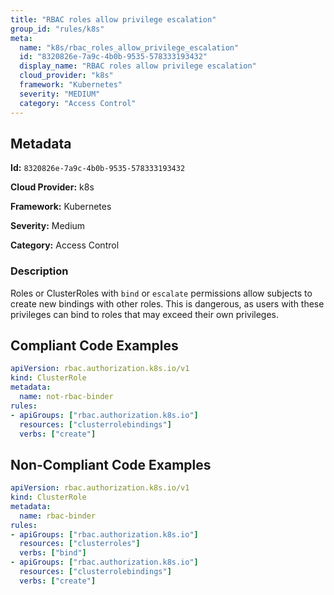 ```yaml
---
title: "RBAC roles allow privilege escalation"
group_id: "rules/k8s"
meta:
  name: "k8s/rbac_roles_allow_privilege_escalation"
  id: "8320826e-7a9c-4b0b-9535-578333193432"
  display_name: "RBAC roles allow privilege escalation"
  cloud_provider: "k8s"
  framework: "Kubernetes"
  severity: "MEDIUM"
  category: "Access Control"
---
```

## Metadata

**Id:** `8320826e-7a9c-4b0b-9535-578333193432`

**Cloud Provider:** k8s

**Framework:** Kubernetes

**Severity:** Medium

**Category:** Access Control

### Description

 Roles or ClusterRoles with `bind` or `escalate` permissions allow subjects to create new bindings with other roles. This is dangerous, as users with these privileges can bind to roles that may exceed their own privileges.


## Compliant Code Examples
```yaml
apiVersion: rbac.authorization.k8s.io/v1
kind: ClusterRole
metadata:
  name: not-rbac-binder
rules:
- apiGroups: ["rbac.authorization.k8s.io"]
  resources: ["clusterrolebindings"]
  verbs: ["create"]

```
## Non-Compliant Code Examples
```yaml
apiVersion: rbac.authorization.k8s.io/v1
kind: ClusterRole
metadata:
  name: rbac-binder
rules:
- apiGroups: ["rbac.authorization.k8s.io"]
  resources: ["clusterroles"]
  verbs: ["bind"]
- apiGroups: ["rbac.authorization.k8s.io"]
  resources: ["clusterrolebindings"]
  verbs: ["create"]

```